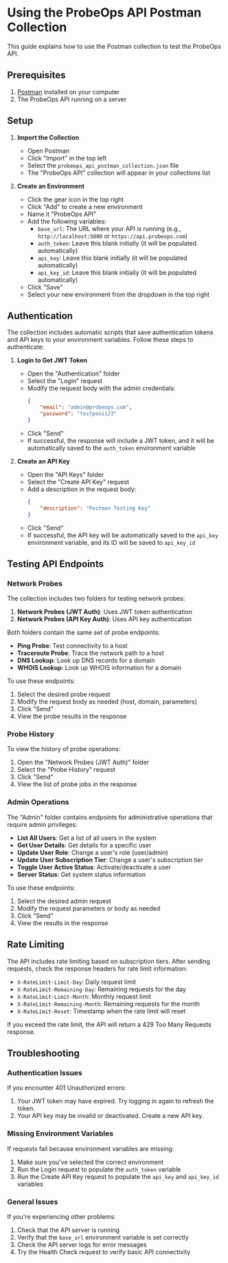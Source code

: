 # Using the ProbeOps API Postman Collection

This guide explains how to use the Postman collection to test the ProbeOps API.

## Prerequisites

1. [Postman](https://www.postman.com/downloads/) installed on your computer
2. The ProbeOps API running on a server

## Setup

1. **Import the Collection**
   - Open Postman
   - Click "Import" in the top left
   - Select the `probeops_api_postman_collection.json` file
   - The "ProbeOps API" collection will appear in your collections list

2. **Create an Environment**
   - Click the gear icon in the top right
   - Click "Add" to create a new environment
   - Name it "ProbeOps API"
   - Add the following variables:
     - `base_url`: The URL where your API is running (e.g., `http://localhost:5000` or `https://api.probeops.com`)
     - `auth_token`: Leave this blank initially (it will be populated automatically)
     - `api_key`: Leave this blank initially (it will be populated automatically)
     - `api_key_id`: Leave this blank initially (it will be populated automatically)
   - Click "Save"
   - Select your new environment from the dropdown in the top right

## Authentication

The collection includes automatic scripts that save authentication tokens and API keys to your environment variables. Follow these steps to authenticate:

1. **Login to Get JWT Token**
   - Open the "Authentication" folder
   - Select the "Login" request
   - Modify the request body with the admin credentials:
     ```json
     {
         "email": "admin@probeops.com",
         "password": "testpass123"
     }
     ```
   - Click "Send"
   - If successful, the response will include a JWT token, and it will be automatically saved to the `auth_token` environment variable

2. **Create an API Key**
   - Open the "API Keys" folder
   - Select the "Create API Key" request
   - Add a description in the request body:
     ```json
     {
         "description": "Postman Testing Key"
     }
     ```
   - Click "Send"
   - If successful, the API key will be automatically saved to the `api_key` environment variable, and its ID will be saved to `api_key_id`

## Testing API Endpoints

### Network Probes

The collection includes two folders for testing network probes:

1. **Network Probes (JWT Auth)**: Uses JWT token authentication
2. **Network Probes (API Key Auth)**: Uses API key authentication

Both folders contain the same set of probe endpoints:

- **Ping Probe**: Test connectivity to a host
- **Traceroute Probe**: Trace the network path to a host
- **DNS Lookup**: Look up DNS records for a domain
- **WHOIS Lookup**: Look up WHOIS information for a domain

To use these endpoints:

1. Select the desired probe request
2. Modify the request body as needed (host, domain, parameters)
3. Click "Send"
4. View the probe results in the response

### Probe History

To view the history of probe operations:

1. Open the "Network Probes (JWT Auth)" folder
2. Select the "Probe History" request
3. Click "Send"
4. View the list of probe jobs in the response

### Admin Operations

The "Admin" folder contains endpoints for administrative operations that require admin privileges:

- **List All Users**: Get a list of all users in the system
- **Get User Details**: Get details for a specific user
- **Update User Role**: Change a user's role (user/admin)
- **Update User Subscription Tier**: Change a user's subscription tier
- **Toggle User Active Status**: Activate/deactivate a user
- **Server Status**: Get system status information

To use these endpoints:

1. Select the desired admin request
2. Modify the request parameters or body as needed
3. Click "Send"
4. View the results in the response

## Rate Limiting

The API includes rate limiting based on subscription tiers. After sending requests, check the response headers for rate limit information:

- `X-RateLimit-Limit-Day`: Daily request limit
- `X-RateLimit-Remaining-Day`: Remaining requests for the day
- `X-RateLimit-Limit-Month`: Monthly request limit
- `X-RateLimit-Remaining-Month`: Remaining requests for the month
- `X-RateLimit-Reset`: Timestamp when the rate limit will reset

If you exceed the rate limit, the API will return a 429 Too Many Requests response.

## Troubleshooting

### Authentication Issues

If you encounter 401 Unauthorized errors:

1. Your JWT token may have expired. Try logging in again to refresh the token.
2. Your API key may be invalid or deactivated. Create a new API key.

### Missing Environment Variables

If requests fail because environment variables are missing:

1. Make sure you've selected the correct environment
2. Run the Login request to populate the `auth_token` variable
3. Run the Create API Key request to populate the `api_key` and `api_key_id` variables

### General Issues

If you're experiencing other problems:

1. Check that the API server is running
2. Verify that the `base_url` environment variable is set correctly
3. Check the API server logs for error messages
4. Try the Health Check request to verify basic API connectivity